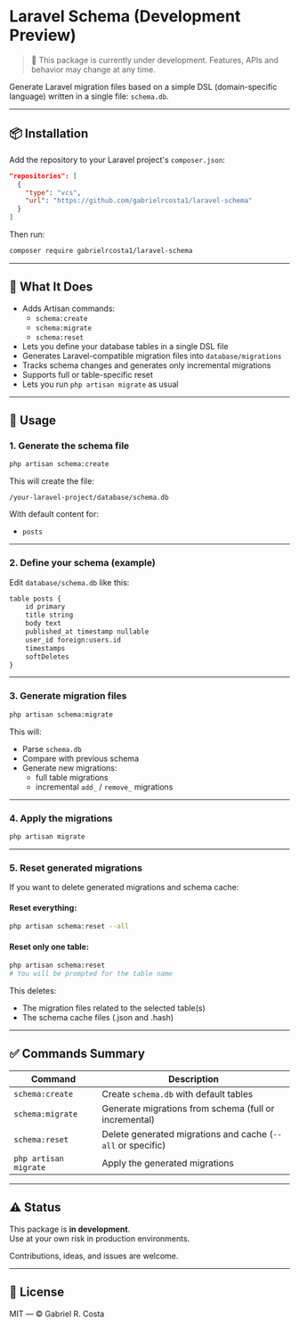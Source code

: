 # Laravel Schema (Development Preview)

> 🧪 This package is currently under development. Features, APIs and behavior may change at any time.

Generate Laravel migration files based on a simple DSL (domain-specific language) written in a single file: `schema.db`.

---

## 📦 Installation

Add the repository to your Laravel project's `composer.json`:

```json
"repositories": [
  {
    "type": "vcs",
    "url": "https://github.com/gabrielrcosta1/laravel-schema"
  }
]
```

Then run:

```bash
composer require gabrielrcosta1/laravel-schema
```

---

## 📁 What It Does

- Adds Artisan commands:
  - `schema:create`
  - `schema:migrate`
  - `schema:reset`
- Lets you define your database tables in a single DSL file
- Generates Laravel-compatible migration files into `database/migrations`
- Tracks schema changes and generates only incremental migrations
- Supports full or table-specific reset
- Lets you run `php artisan migrate` as usual

---

## 🚀 Usage

### 1. Generate the schema file

```bash
php artisan schema:create
```

This will create the file:

```
/your-laravel-project/database/schema.db
```

With default content for:

- `posts`

---

### 2. Define your schema (example)

Edit `database/schema.db` like this:

```txt
table posts {
    id primary
    title string
    body text
    published_at timestamp nullable
    user_id foreign:users.id
    timestamps
    softDeletes
}
```

---

### 3. Generate migration files

```bash
php artisan schema:migrate
```

This will:

- Parse `schema.db`
- Compare with previous schema
- Generate new migrations:
  - full table migrations
  - incremental `add_` / `remove_` migrations

---

### 4. Apply the migrations

```bash
php artisan migrate
```

---

### 5. Reset generated migrations

If you want to delete generated migrations and schema cache:

#### Reset everything:

```bash
php artisan schema:reset --all
```

#### Reset only one table:

```bash
php artisan schema:reset
# You will be prompted for the table name
```

This deletes:

- The migration files related to the selected table(s)
- The schema cache files (.json and .hash)

---

## ✅ Commands Summary

| Command               | Description                                                 |
| --------------------- | ----------------------------------------------------------- |
| `schema:create`       | Create `schema.db` with default tables                      |
| `schema:migrate`      | Generate migrations from schema (full or incremental)       |
| `schema:reset`        | Delete generated migrations and cache (`--all` or specific) |
| `php artisan migrate` | Apply the generated migrations                              |

---

## ⚠️ Status

This package is **in development**.  
Use at your own risk in production environments.

Contributions, ideas, and issues are welcome.

---

## 📄 License

MIT — © Gabriel R. Costa
